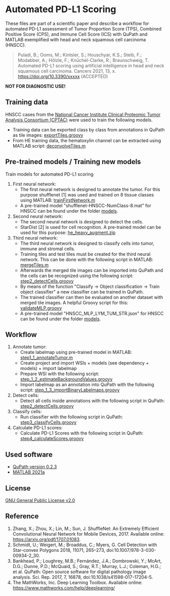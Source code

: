 # Automated PD-L1 Scoring
These files are part of a scientific paper and describe a workflow for automated PD-L1 assessment of Tumor Proportion Score (TPS), Combined Positive Score (CPS), and Immune Cell Score (ICS) with QuPath and MATLAB exemplified with head and neck squamous cell carcinoma (HNSCC). 

> Puladi, B.; Ooms, M.; Kintsler, S.; Houschyar, K.S.; Steib, F.; Modabber, A.; Hölzle, F.; Knüchel-Clarke, R.; Braunschweig, T. Automated PD-L1 scoring using artificial intelligence in head and neck squamous cell carcinoma. Cancers 2021, 13, x. https://doi.org/10.3390/xxxxx (ACCEPTED)


**NOT FOR DIAGNOSTIC USE!**

## Training data
HNSCC cases from the [National Cancer Institute Clinical Proteomic Tumor Analysis Consortium (CPTAC)](https://wiki.cancerimagingarchive.net/display/Public/CPTAC-HNSCC) were used to train the following models.

- Training data can be exported class by class from annotations in QuPath as tile images: [exportTiles.groovy](/training/exportTiles.groovy)
- From HE training data, the hematoxylin channel can be extracted using MATLAB script: [deconvolveTiles.m](/training/deconvolveTiles.m)

## Pre-trained models / Training new models

Train models for automated PD-L1 scoring 

1. First neural network:
    - The first neural network is designed to annotate the tumor. For this purpose shufflenet [1] was used and trained on 8 tissue classes using MATLAB: [trainFirstNetwork.m](/training/trainFirstNetwork.m)
    - A pre-trained model "shufflenet-HNSCC-NumClass-8.mat" for HNSCC can be found under the folder [models](/models/).
2. Second neural network:
    - The second neural network is designed to detect the cells.
    - StarDist [2] is used for cell recognition. A pre-trained model can be used for this purpose: [he_heavy_augment.zip](https://github.com/stardist/stardist-imagej/tree/master/src/main/resources/models/2D/he_heavy_augment.zip)
3. Third neural network:
    - The third neural network is designed to classify cells into tumor, immune and stromal cells.
    - Training tiles and test tiles must be created for the third neural network. This can be done with the following script in MATLAB: [mergeTiles.m](/training/mergeTiles.m)
    - Afterwards the merged tile images can be imported into QuPath and the cells can be recognized using the following script: [step2_detectCells.groovy](workflow/step2_detectCells.groovy)
    - By means of the function "Classify &#8594; Object classification &#8594; Train object classifier" a new classifier can be trained in QuPath.
    - The trained classifier can then be evaluated on another dataset with merged tile images. A helpful Groovy script for this: [validateMLP.groovy](training/validateMLP.groovy)
    - A pre-trained model "HNSCC_MLP_LYM_TUM_STR.json" for HNSCC can be found under the folder [models](/models/).

## Workflow
1. Annotate tumor:
    - Create labelmap using pre-trained model in MATLAB: [step1_1_annotateTumor.m](workflow/step1_1_annotateTumor.m)
    - Create project and import WSIs + models (see dependency + models) + import labelmap
    - Prepare WSI with the  following script: [step_1_2_estimateBackgroundValues.groovy](dependency/step_1_2_estimateBackgroundValues.groovy)
    - Import labelmap as an annotation into QuPath with the following script: [step_1_3_importBinaryLabelmaps.groovy](dependency/step_1_3_importBinaryLabelmaps.groovy)
2. Detect cells:
    - Detect all cells inside annotations with the following script in QuPath: [step2_detectCells.groovy](workflow/step2_detectCells.groovy)
3. Classify cells:
    - Run classifier with the following script in QuPath: [step3_classifyCells.groovy](workflow/step3_classifyCells.groovy)
4. Calculate PD-L1 scores:
    - Calculate PD-L1 Scores with the following script in QuPath: [step4_calculateScores.groovy](workflow/step4_calculateScores.groovy)

## Used software
- [QuPath version 0.2.3](https://github.com/qupath/qupath)
- [MATLAB 2021a](https://www.mathworks.com)

## License
[GNU General Public License v2.0](/LICENSE)

## Reference
1. Zhang, X.; Zhou, X.; Lin, M.; Sun, J. ShuffleNet: An Extremely Efficient Convolutional Neural Network for Mobile Devices, 2017. Available online: https://arxiv.org/pdf/1707.01083.
2. Schmidt, U.; Weigert, M.; Broaddus, C.; Myers, G. Cell Detection with Star-convex Polygons 2018, 11071, 265–273, doi:10.1007/978-3-030-00934-2_30.
3. Bankhead, P.; Loughrey, M.B.; Fernández, J.A.; Dombrowski, Y.; McArt, D.G.; Dunne, P.D.; McQuaid, S.; Gray, R.T.; Murray, L.J.; Coleman, H.G.; et al. QuPath: Open source software for digital pathology image analysis. Sci. Rep. 2017, 7, 16878, doi:10.1038/s41598-017-17204-5.
4. The MathWorks, Inc. Deep Learning Toolbox. Available online: https://www.mathworks.com/help/deeplearning/
